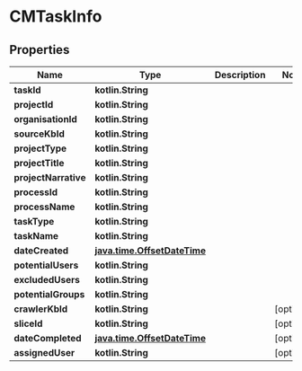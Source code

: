 
# CMTaskInfo

## Properties
Name | Type | Description | Notes
------------ | ------------- | ------------- | -------------
**taskId** | **kotlin.String** |  | 
**projectId** | **kotlin.String** |  | 
**organisationId** | **kotlin.String** |  | 
**sourceKbId** | **kotlin.String** |  | 
**projectType** | **kotlin.String** |  | 
**projectTitle** | **kotlin.String** |  | 
**projectNarrative** | **kotlin.String** |  | 
**processId** | **kotlin.String** |  | 
**processName** | **kotlin.String** |  | 
**taskType** | **kotlin.String** |  | 
**taskName** | **kotlin.String** |  | 
**dateCreated** | [**java.time.OffsetDateTime**](java.time.OffsetDateTime.md) |  | 
**potentialUsers** | **kotlin.String** |  | 
**excludedUsers** | **kotlin.String** |  | 
**potentialGroups** | **kotlin.String** |  | 
**crawlerKbId** | **kotlin.String** |  |  [optional]
**sliceId** | **kotlin.String** |  |  [optional]
**dateCompleted** | [**java.time.OffsetDateTime**](java.time.OffsetDateTime.md) |  |  [optional]
**assignedUser** | **kotlin.String** |  |  [optional]



